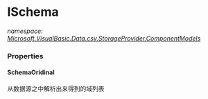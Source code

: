 ﻿# ISchema
_namespace: [Microsoft.VisualBasic.Data.csv.StorageProvider.ComponentModels](./index.md)_






### Properties

#### SchemaOridinal
从数据源之中解析出来得到的域列表
